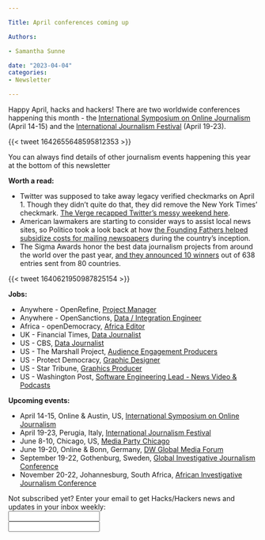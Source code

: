 ```yaml
---

Title: April conferences coming up

Authors: 

- Samantha Sunne

date: "2023-04-04" 
categories: 
- Newsletter 

---
```


Happy April, hacks and hackers! There are two worldwide conferences happening this month - the [International Symposium on Online Journalism](https://isoj.org/isoj-celebrates-a-successful-new-hybrid-model-and-announces-dates-for-2023-conference/) (April 14-15) and the [International Journalism Festival](https://www.journalismfestival.com/) (April 19-23). 

{{< tweet 1642655648595812353 >}}

You can always find details of other journalism events happening this year at the bottom of this newsletter

**Worth a read:**



* Twitter was supposed to take away legacy verified checkmarks on April 1. Though they didn’t quite do that, they did remove the New York Times’ checkmark. [The Verge recapped Twitter’s messy weekend here](https://www.theverge.com/2023/4/3/23667751/twitter-legacy-blue-checkmark-wind-down-chaos).
* American lawmakers are starting to consider ways to assist local news sites, so Politico took a look back at how [the Founding Fathers helped subsidize costs for mailing newspapers](https://www.politico.com/news/magazine/2023/04/02/james-madison-subsidize-the-news-00090023) during the country’s inception.
* The Sigma Awards honor the best data journalism projects from around the world over the past year, [and they announced 10 winners](https://gijn.org/2023/03/28/best-data-journalism-2023-sigma-award-winners/) out of 638 entries sent from 80 countries. 

{{< tweet 1640621950987825154 >}}

**Jobs:**



* Anywhere - OpenRefine, [Project Manager](https://openrefine.org/blog/2023/03/17/project-coordinator)
* Anywhere - OpenSanctions, [Data / Integration Engineer](https://www.opensanctions.org/docs/jobs/2023-03-data-engineer/)
* Africa - openDemocracy, [Africa Editor](https://www.cisionjobs.co.uk/job/110012/opendemocracy-africa-editor/)
* UK - Financial Times, [Data Journalist](https://boards.eu.greenhouse.io/financialtimes33/jobs/4147450101)
* US - CBS, [Data Journalist](https://careers.paramount.com/job/Baltimore-Data-Journalist-MD-21211/1001956800/)
* US - The Marshall Project, [Audience Engagement Producers](https://www.themarshallproject.org/jobs/audience-engagement-producer)
* US - Protect Democracy, [Graphic Designer](https://protectdemocracy.recruitee.com/o/graphic-designer)
* US - Star Tribune, [Graphics Producer](https://recruiting2.ultipro.com/STA1013/JobBoard/94aec289-5757-a8f0-d3bb-77f9cd846172/OpportunityDetail?opportunityId=c79c6275-5f32-477f-84be-5aac310d1103)
* US - Washington Post, [Software Engineering Lead - News Video & Podcasts](https://washpost.wd5.myworkdayjobs.com/en-US/washingtonpostcareers/job/Audiovisual-Storytelling---Engineering-Lead_JR-90274250)

**Upcoming events:**



* April 14-15, Online & Austin, US, [International Symposium on Online Journalism](https://isoj.org/isoj-celebrates-a-successful-new-hybrid-model-and-announces-dates-for-2023-conference/)
* April 19-23, Perugia, Italy, [International Journalism Festival](https://www.journalismfestival.com/)
* June 8-10, Chicago, US, [Media Party Chicago](https://blog.mediaparty.info/media-party-is-going-global-next-step-chicago-6-8-june-2023-88ae56ffc83f)
* June 19-20, Online & Bonn, Germany, [DW Global Media Forum](https://corporate.dw.com/en/overcoming-divisions-dw-global-media-forum-2023/a-63990322)
* September 19-22, Gothenburg, Sweden, [Global Investigative Journalism Conference](https://gijc2023.org/)
* November 20-22, Johannesburg, South Africa, [African Investigative Journalism Conference](https://aijc.africa/)

<div id="mc_embed_signup"><form id="mc-embedded-subscribe-form" class="validate" action="//hackshackers.us1.list-manage.com/subscribe/post?u=c56f2e53d5ed6ef87f8aaa75c&amp;id=fb2bc6f10b" method="post" name="mc-embedded-subscribe-form" novalidate="" target="_blank">

<div id="mc_embed_signup_scroll">

<div class="mc-field-group"><label for="mce-EMAIL">Not subscribed yet? Enter your email to get Hacks/Hackers news and updates in your inbox weekly:  </label></div>

<div class="mc-field-group"><input id="mce-EMAIL" class="required email" name="EMAIL" type="email" value="" /></div>

<!-- real people should not fill this in and expect good things - do not remove this or risk form bot signups-->

<div style="position: absolute; left: -5000px;"><input tabindex="-1" name="b_c56f2e53d5ed6ef87f8aaa75c_fb2bc6f10b" type="text" value="" /></div>

<div class="clear"><input id="mc-embedded-subscribe" class="button" name="subscribe" typ
